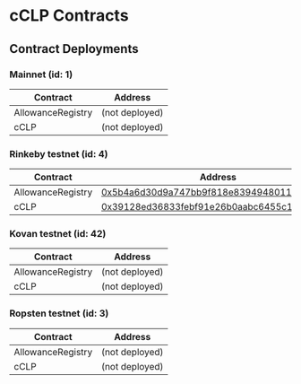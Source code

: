 # cCLP Contracts

## Contract Deployments
### Mainnet (id: 1)
|Contract|Address|
| --|--|
|AllowanceRegistry|(not deployed)|
|cCLP|(not deployed)|

### Rinkeby testnet (id: 4)
|Contract|Address|
| --|--|
|AllowanceRegistry|[0x5b4a6d30d9a747bb9f818e839494801131a25f60](https://rinkeby.etherscan.io/address/0x5b4a6d30d9a747bb9f818e839494801131a25f60)|
|cCLP|[0x39128ed36833febf91e26b0aabc6455c1c3f1cac](https://rinkeby.etherscan.io/address/0x39128ed36833febf91e26b0aabc6455c1c3f1cac)|

### Kovan testnet (id: 42)
|Contract|Address|
| --|--|
|AllowanceRegistry|(not deployed)|
|cCLP|(not deployed)|

### Ropsten testnet (id: 3)
|Contract|Address|
| --|--|
|AllowanceRegistry|(not deployed)|
|cCLP|(not deployed)|


